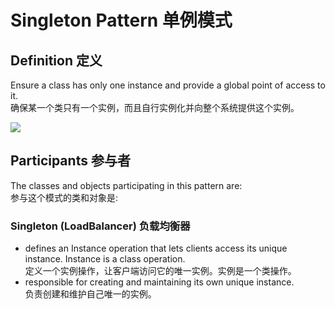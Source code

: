 # Singleton Pattern 单例模式
## Definition 定义

Ensure a class has only one instance and provide a global point of access to it.
<br>确保某一个类只有一个实例，而且自行实例化并向整个系统提供这个实例。

![](https://github.com/QianMo/Unity-Design-Pattern/blob/master/UML_Picture/singleton.gif)


## Participants 参与者

The classes and objects participating in this pattern are:
<br>参与这个模式的类和对象是:

### Singleton   (LoadBalancer) 负载均衡器
* defines an Instance operation that lets clients access its unique instance. Instance is a class operation.
<br>定义一个实例操作，让客户端访问它的唯一实例。实例是一个类操作。
* responsible for creating and maintaining its own unique instance.
<br>负责创建和维护自己唯一的实例。
